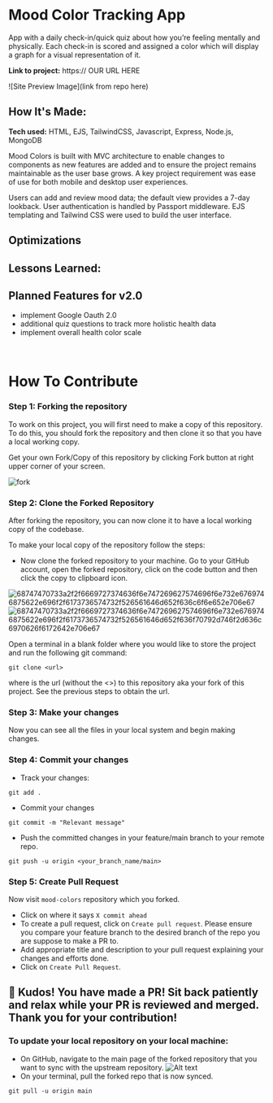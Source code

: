 # Mood Color Tracking App

App with a daily check-in/quick quiz about how you’re feeling mentally and physically. Each check-in is scored and assigned a color which will display a graph for a visual representation of it.

**Link to project:** https:// OUR URL HERE

![Site Preview Image](link from repo here)

## How It's Made:

**Tech used:** HTML, EJS, TailwindCSS, Javascript, Express, Node.js, MongoDB

Mood Colors is built with MVC architecture to enable changes to components as new features are added and to ensure the project remains maintainable as the user base grows. A key project requirement was ease of use for both mobile and desktop user experiences.

Users can add and review mood data; the default view provides a 7-day lookback. User authentication is handled by Passport middleware. EJS templating and Tailwind CSS were used to build the user interface.

## Optimizations

## Lessons Learned:

## Planned Features for v2.0

- implement Google Oauth 2.0
- additional quiz questions to track more holistic health data
- implement overall health color scale

<br>

# How To Contribute

### Step 1: Forking the repository

To work on this project, you will first need to make a copy of this repository. To do this, you should fork the repository and then clone it so that you have a local working copy.

Get your own Fork/Copy of this repository by clicking Fork button at right upper corner of your screen.

![fork](https://user-images.githubusercontent.com/87236107/193420502-efb8d99e-aeaf-4d78-b42f-da8c5399d3e9.png)

### Step 2: Clone the Forked Repository

After forking the repository, you can now clone it to have a local working copy of the codebase.

To make your local copy of the repository follow the steps:

- Now clone the forked repository to your machine. Go to your GitHub account, open the forked repository, click on the code button and then click the copy to clipboard icon.

![68747470733a2f2f6669727374636f6e747269627574696f6e732e6769746875622e696f2f6173736574732f526561646d652f636c6f6e652e706e67](https://user-images.githubusercontent.com/87236107/193536673-884238f8-783a-4e8b-b701-93666d86f181.png)
![68747470733a2f2f6669727374636f6e747269627574696f6e732e6769746875622e696f2f6173736574732f526561646d652f636f70792d746f2d636c6970626f6172642e706e67](https://user-images.githubusercontent.com/87236107/193537571-dd32573a-c664-40f5-b9fe-3aa77c1a8c87.png)

Open a terminal in a blank folder where you would like to store the project and run the following git command:

```
git clone <url>
```

where <url> is the url (without the <>) to this repository aka your fork of this project. See the previous steps to obtain the url.

### Step 3: Make your changes

Now you can see all the files in your local system and begin making changes.

### Step 4: Commit your changes

- Track your changes:

```
git add .
```

- Commit your changes

```
git commit -m "Relevant message"
```

- Push the committed changes in your feature/main branch to your remote repo.

```
git push -u origin <your_branch_name/main>
```

### Step 5: Create Pull Request

Now visit `mood-colors` repository which you forked.

- Click on where it says `X commit ahead`
- To create a pull request, click on `Create pull request`. Please ensure you compare your feature branch to the desired branch of the repo you are suppose to make a PR to.
- Add appropriate title and description to your pull request explaining your changes and efforts done.
- Click on `Create Pull Request`.

## 🎉 Kudos! You have made a PR! Sit back patiently and relax while your PR is reviewed and merged. Thank you for your contribution!

### To update your local repository on your local machine:

- On GitHub, navigate to the main page of the forked repository that you want to sync with the upstream repository.
  ![Alt text](https://docs.github.com/assets/cb-49937/images/help/repository/update-branch-button.png)
- On your terminal, pull the forked repo that is now synced.

```
git pull -u origin main
```
